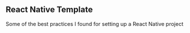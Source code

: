 ## React Native Template

Some of the best practices I found for setting up a React Native project
 
